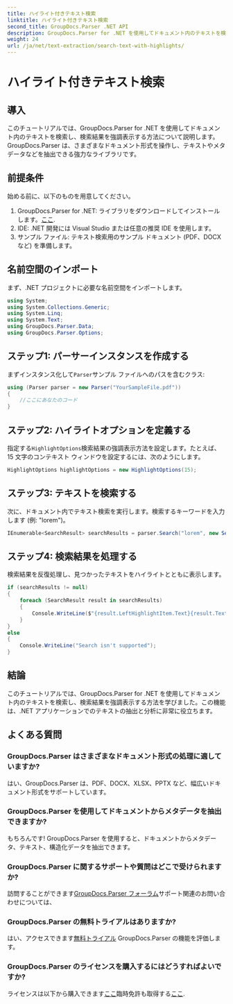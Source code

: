 ```yaml
---
title: ハイライト付きテキスト検索
linktitle: ハイライト付きテキスト検索
second_title: GroupDocs.Parser .NET API
description: GroupDocs.Parser for .NET を使用してドキュメント内のテキストを検索および強調表示する方法を学びます。貴重な洞察を効率的に抽出します。
weight: 24
url: /ja/net/text-extraction/search-text-with-highlights/
---
```


# ハイライト付きテキスト検索

## 導入
このチュートリアルでは、GroupDocs.Parser for .NET を使用してドキュメント内のテキストを検索し、検索結果を強調表示する方法について説明します。GroupDocs.Parser は、さまざまなドキュメント形式を操作し、テキストやメタデータなどを抽出できる強力なライブラリです。
## 前提条件
始める前に、以下のものを用意してください。
1.  GroupDocs.Parser for .NET: ライブラリをダウンロードしてインストールします。[ここ](https://releases.groupdocs.com/parser/net/).
2. IDE: .NET 開発には Visual Studio または任意の推奨 IDE を使用します。
3. サンプル ファイル: テキスト検索用のサンプル ドキュメント (PDF、DOCX など) を準備します。

## 名前空間のインポート
まず、.NET プロジェクトに必要な名前空間をインポートします。
```csharp
using System;
using System.Collections.Generic;
using System.Linq;
using System.Text;
using GroupDocs.Parser.Data;
using GroupDocs.Parser.Options;
```
## ステップ1: パーサーインスタンスを作成する
まずインスタンス化して`Parser`サンプル ファイルへのパスを含むクラス:
```csharp
using (Parser parser = new Parser("YourSampleFile.pdf"))
{
    //ここにあなたのコード
}
```
## ステップ2: ハイライトオプションを定義する
指定する`HighlightOptions`検索結果の強調表示方法を設定します。たとえば、15 文字のコンテキスト ウィンドウを設定するには、次のようにします。
```csharp
HighlightOptions highlightOptions = new HighlightOptions(15);
```
## ステップ3: テキストを検索する
次に、ドキュメント内でテキスト検索を実行します。検索するキーワードを入力します (例: "lorem")。
```csharp
IEnumerable<SearchResult> searchResults = parser.Search("lorem", new SearchOptions(true, false, false, highlightOptions));
```
## ステップ4: 検索結果を処理する
検索結果を反復処理し、見つかったテキストをハイライトとともに表示します。
```csharp
if (searchResults != null)
{
    foreach (SearchResult result in searchResults)
    {
        Console.WriteLine($"{result.LeftHighlightItem.Text}{result.Text}{result.RightHighlightItem.Text}");
    }
}
else
{
    Console.WriteLine("Search isn't supported");
}
```

## 結論
このチュートリアルでは、GroupDocs.Parser for .NET を使用してドキュメント内のテキストを検索し、検索結果を強調表示する方法を学びました。この機能は、.NET アプリケーションでのテキストの抽出と分析に非常に役立ちます。

## よくある質問
### GroupDocs.Parser はさまざまなドキュメント形式の処理に適していますか?
はい、GroupDocs.Parser は、PDF、DOCX、XLSX、PPTX など、幅広いドキュメント形式をサポートしています。
### GroupDocs.Parser を使用してドキュメントからメタデータを抽出できますか?
もちろんです! GroupDocs.Parser を使用すると、ドキュメントからメタデータ、テキスト、構造化データを抽出できます。
### GroupDocs.Parser に関するサポートや質問はどこで受けられますか?
訪問することができます[GroupDocs.Parser フォーラム](https://forum.groupdocs.com/c/parser/17)サポート関連のお問い合わせについては、
### GroupDocs.Parser の無料トライアルはありますか?
はい、アクセスできます[無料トライアル](https://releases.groupdocs.com/) GroupDocs.Parser の機能を評価します。
### GroupDocs.Parser のライセンスを購入するにはどうすればよいですか?
ライセンスは以下から購入できます[ここ](https://purchase.groupdocs.com/buy)臨時免許も取得する[ここ](https://purchase.groupdocs.com/temporary-license/).